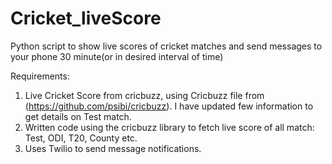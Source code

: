 # Cricket_liveScore
Python script to show live scores of cricket matches and send messages to your phone 30 minute(or in desired interval of time)

Requirements:

1.  Live Cricket Score from cricbuzz, using Cricbuzz file from (https://github.com/psibi/cricbuzz). I have updated few information to get details on Test match.
2.  Written code using the cricbuzz library to fetch live score of all match: Test, ODI, T20, County etc.
3.  Uses Twilio to send message notifications.
